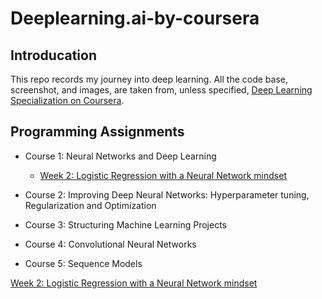 # Deeplearning.ai-by-coursera

## Introducation
This repo records my journey into deep learning. All the code base, screenshot, and images, are taken from, unless specified, [Deep Learning Specialization on Coursera](https://www.coursera.org/specializations/deep-learning).

## Programming Assignments
- Course 1: Neural Networks and Deep Learning
  - [Week 2: Logistic Regression with a Neural Network mindset](https://github.com/YuxiangLi0908/Deeplearning.ai-by-coursera/blob/master/Course%201:%20Neural%20Networks%20and%20Deep%20Learning/Logistic%20Regression%20with%20a%20Neural%20Network%20mindset.ipynb)


- Course 2: Improving Deep Neural Networks: Hyperparameter tuning, Regularization and Optimization

- Course 3: Structuring Machine Learning Projects

- Course 4: Convolutional Neural Networks

- Course 5: Sequence Models


[Week 2: Logistic Regression with a Neural Network mindset](/course-1-neural-networks-and-deep-learning/logistic-regression-with-a-neural-network-mindset.ipynb)
